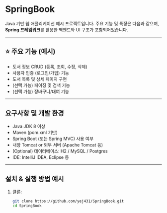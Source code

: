 # SpringBook

Java 기반 웹 애플리케이션 예시 프로젝트입니다.
주요 기능 및 특징은 다음과 같으며, **Spring 프레임워크**를 활용한 백엔드와 UI 구조가 포함되어있습니다.

---

## ⭐ 주요 기능 (예시)
- 도서 정보 CRUD (등록, 조회, 수정, 삭제)
- 사용자 인증 (로그인/가입) 기능
- 도서 목록 및 상세 페이지 구현
- (선택 가능) 페이징 및 검색 기능
- (선택 가능) 장바구니/대여 기능

---

##  요구사항 및 개발 환경
- Java JDK 8 이상
- Maven (pom.xml 기반)
- Spring Boot (또는 Spring MVC) 사용 여부
- 내장 Tomcat or 외부 서버 (Apache Tomcat 등)
- (Optional) 데이터베이스: H2 / MySQL / Postgres
- IDE: IntelliJ IDEA, Eclipse 등

---

##  설치 & 실행 방법 예시
1. 클론:
   ```bash
   git clone https://github.com/yej431/SpringBook.git
   cd SpringBook
